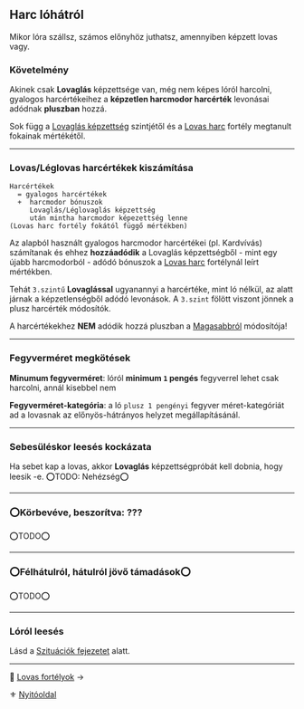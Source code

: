 ## Harc lóhátról

Mikor lóra szállsz, számos előnyhöz juthatsz, amennyiben képzett lovas vagy.

### Követelmény

Akinek csak **Lovaglás** képzettsége van, még nem képes lóról harcolni, gyalogos harcértékeihez a **képzetlen harcmodor harcérték** levonásai adódnak **pluszban** hozzá.

Sok függ a [Lovaglás képzettség](kepzettsegek.szekunder/lovaglas.md) szintjétől és a [Lovas harc](fortelyok.harci/lovas_harc.md) fortély megtanult fokainak mértékétől.

---
### Lovas/Léglovas harcértékek kiszámítása

```
Harcértékek
  = gyalogos harcértékek
  +  harcmodor bónuszok
     Lovaglás/Léglovaglás képzettség
     után mintha harcmodor képezettség lenne
(Lovas harc fortély fokától függő mértékben)
```

Az alapból használt gyalogos harcmodor harcértékei (pl. Kardvívás) számítanak és ehhez **hozzáadódik** a Lovaglás képzettségből - mint egy újabb harcmodorból - adódó bónuszok a [Lovas harc](fortelyok.harci/lovas_harc.md) fortélynál leírt mértékben.

Tehát `3.szintű` **Lovaglással** ugyanannyi a harcértéke, mint ló nélkül, az alatt járnak a képzetlenségből adódó levonások. A `3.szint` fölött viszont jönnek a plusz harcérték módosítók.

A harcértékekhez **NEM** adódik hozzá pluszban a [Magasabbról](065_01_harci_helyzetek.md#magasabbról) módosítója!

---
### Fegyverméret megkötések

**Minumum fegyverméret**: lóról **minimum `1` pengés** fegyverrel lehet csak harcolni, annál kisebbel nem

**Fegyverméret-kategória**: a ló `plusz 1 pengényi` fegyver méret-kategóriát ad a lovasnak az előnyös-hátrányos helyzet megállapításánál.

---
### Sebesüléskor leesés kockázata

Ha sebet kap a lovas, akkor **Lovaglás** képzettségpróbát kell dobnia, hogy leesik -e. ⭕TODO: Nehézség⭕

---
###  ⭕Körbevéve, beszorítva: ???  

⭕TODO⭕

---
###  ⭕Félhátulról, hátulról jövő támadások⭕

⭕TODO⭕

---
### Lóról leesés

Lásd a [Szituációk fejezetet](szituaciok/lorol_leeses.md) alatt.

---

🔗 [Lovas fortélyok](067_02_lovas_leglovas_fortelyok.md) →

⚜️ [Nyitóoldal](start.md#6-harcrendszer-%EF%B8%8F)
